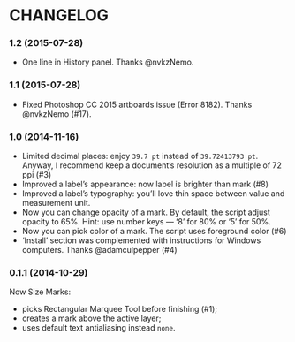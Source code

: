 # CHANGELOG

### 1.2 (2015-07-28)

* One line in History panel. Thanks @nvkzNemo.

### 1.1 (2015-07-28)

* Fixed Photoshop CC 2015 artboards issue (Error 8182). Thanks @nvkzNemo (#17).

### 1.0 (2014-11-16)

* Limited decimal places: enjoy `39.7 pt` instead of `39.72413793 pt`. Anyway, I recommend keep a document’s resolution as a multiple of 72 ppi (#3)
* Improved a label’s appearance: now label is brighter than mark (#8)
* Improved a label’s typography: you’ll love thin space between value and measurement unit.
* Now you can change opacity of a mark. By default, the script adjust opacity to 65%. Hint: use number keys — ‘8’ for 80% or ‘5’ for 50%.
* Now you can pick color of a mark. The script uses foreground color (#6)
* ‘Install’ section was complemented with instructions for Windows computers. Thanks @adamculpepper (#4)

### 0.1.1 (2014-10-29)

Now Size Marks:
* picks Rectangular Marquee Tool before finishing (#1);
* creates a mark above the active layer;
* uses default text antialiasing instead `none`.
